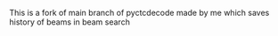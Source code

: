 This is a fork of main branch of pyctcdecode made by me which saves history of beams in beam search
